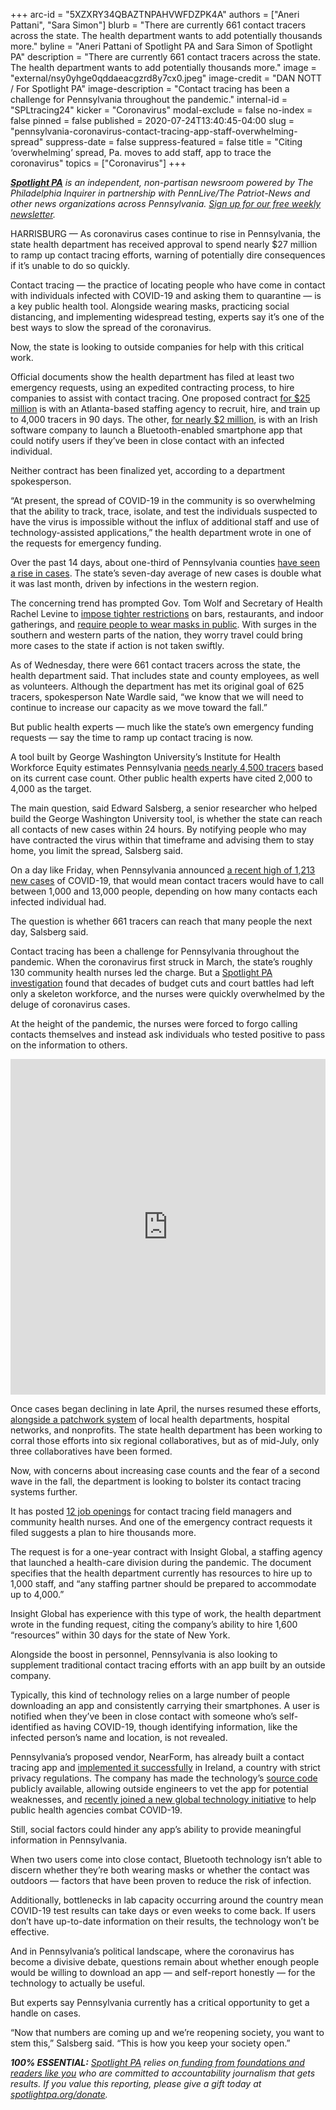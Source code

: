 +++
arc-id = "5XZXRY34QBAZTNPAHVWFDZPK4A"
authors = ["Aneri Pattani", "Sara Simon"]
blurb = "There are currently 661 contact tracers across the state. The health department wants to add potentially thousands more."
byline = "Aneri Pattani of Spotlight PA and Sara Simon of Spotlight PA"
description = "There are currently 661 contact tracers across the state. The health department wants to add potentially thousands more."
image = "external/nsy0yhge0qddaeacgzrd8y7cx0.jpeg"
image-credit = "DAN NOTT / For Spotlight PA"
image-description = "Contact tracing has been a challenge for Pennsylvania throughout the pandemic."
internal-id = "SPLtracing24"
kicker = "Coronavirus"
modal-exclude = false
no-index = false
pinned = false
published = 2020-07-24T13:40:45-04:00
slug = "pennsylvania-coronavirus-contact-tracing-app-staff-overwhelming-spread"
suppress-date = false
suppress-featured = false
title = "Citing ‘overwhelming’ spread, Pa. moves to add staff, app to trace the coronavirus"
topics = ["Coronavirus"]
+++

<a href="https://www.spotlightpa.org/"><i><b>Spotlight PA</b></i></a><i> is an independent, non-partisan newsroom powered by The Philadelphia Inquirer in partnership with PennLive/The Patriot-News and other news organizations across Pennsylvania. </i><a href="https://www.spotlightpa.org/newsletters"><i>Sign up for our free weekly newsletter</i></a><i>.</i>

HARRISBURG — As coronavirus cases continue to rise in Pennsylvania, the state health department has received approval to spend nearly $27 million to ramp up contact tracing efforts, warning of potentially dire consequences if it’s unable to do so quickly.

Contact tracing — the practice of locating people who have come in contact with individuals infected with COVID-19 and asking them to quarantine — is a key public health tool. Alongside wearing masks, practicing social distancing, and implementing widespread testing, experts say it’s one of the best ways to slow the spread of the coronavirus.

Now, the state is looking to outside companies for help with this critical work.

Official documents show the health department has filed at least two emergency requests, using an expedited contracting process, to hire companies to assist with contact tracing. One proposed contract <a href="https://web.archive.org/20200726064336/http://www.emarketplace.state.pa.us/PrintVersion.aspx?m=EP&amp;id=18187">for $25 million</a> is with an Atlanta-based staffing agency to recruit, hire, and train up to 4,000 tracers in 90 days. The other, <a href="https://web.archive.org/20200726053402/http://www.emarketplace.state.pa.us/PrintVersion.aspx?m=EP&amp;id=18013">for nearly $2 million</a>, is with an Irish software company to launch a Bluetooth-enabled smartphone app that could notify users if they’ve been in close contact with an infected individual.

Neither contract has been finalized yet, according to a department spokesperson.

“At present, the spread of COVID-19 in the community is so overwhelming that the ability to track, trace, isolate, and test the individuals suspected to have the virus is impossible without the influx of additional staff and use of technology-assisted applications,” the health department wrote in one of the requests for emergency funding.

<script src="https://www.spotlightpa.org/embed.js" async></script><div data-spl-embed-version="1" data-spl-src="https://www.spotlightpa.org/embeds/donate/"></div>

Over the past 14 days, about one-third of Pennsylvania counties <a href="https://www.spotlightpa.org/news/2020/03/pa-coronavirus-updates-cases-map-live-tracker/">have seen a rise in cases</a>. The state’s seven-day average of new cases is double what it was last month, driven by infections in the western region.

The concerning trend has prompted Gov. Tom Wolf and Secretary of Health Rachel Levine to <a href="https://www.spotlightpa.org/news/2020/07/pennsylvania-coronavirus-restrictions-wolf-bars-restaurants-nightclubs-telework/">impose tighter restrictions</a> on bars, restaurants, and indoor gatherings, and <a href="https://www.spotlightpa.org/news/2020/07/pennsylvania-masks-mandatory-coronavirus-increases/">require people to wear masks in public</a>. With surges in the southern and western parts of the nation, they worry travel could bring more cases to the state if action is not taken swiftly.

As of Wednesday, there were 661 contact tracers across the state, the health department said. That includes state and county employees, as well as volunteers. Although the department has met its original goal of 625 tracers, spokesperson Nate Wardle said, “we know that we will need to continue to increase our capacity as we move toward the fall.”

But public health experts — much like the state’s own emergency funding requests — say the time to ramp up contact tracing is now.

A tool built by George Washington University’s Institute for Health Workforce Equity estimates Pennsylvania <a href="https://web.archive.org/web/20210822235001/https://www.gwhwi.org/estimator-613404.html">needs nearly 4,500 tracers</a> based on its current case count. Other public health experts have cited 2,000 to 4,000 as the target.

The main question, said Edward Salsberg, a senior researcher who helped build the George Washington University tool, is whether the state can reach all contacts of new cases within 24 hours. By notifying people who may have contracted the virus within that timeframe and advising them to stay home, you limit the spread, Salsberg said.

On a day like Friday, when Pennsylvania announced <a href="https://www.media.pa.gov/Pages/Health-Details.aspx?newsid=927">a recent high of 1,213 new cases</a> of COVID-19, that would mean contact tracers would have to call between 1,000 and 13,000 people, depending on how many contacts each infected individual had.

The question is whether 661 tracers can reach that many people the next day, Salsberg said.

Contact tracing has been a challenge for Pennsylvania throughout the pandemic. When the coronavirus first struck in March, the state’s roughly 130 community health nurses led the charge. But a <a href="https://www.spotlightpa.org/news/2020/04/pennsylvania-coronavirus-investigation-contact-tracing-nurses-budget-cuts/">Spotlight PA investigation</a> found that decades of budget cuts and court battles had left only a skeleton workforce, and the nurses were quickly overwhelmed by the deluge of coronavirus cases.

At the height of the pandemic, the nurses were forced to forgo calling contacts themselves and instead ask individuals who tested positive to pass on the information to others.

<iframe title="How many contact tracers does Pennsylvania need?" aria-label="Grouped Bars" id="datawrapper-chart-pmmmM" src="https://datawrapper.dwcdn.net/pmmmM/1/" scrolling="no" frameborder="0" style="width: 0; min-width: 100% !important; border: none;" height="537"></iframe><script type="text/javascript">!function(){"use strict";window.addEventListener("message",(function(a){if(void 0!==a.data["datawrapper-height"])for(var e in a.data["datawrapper-height"]){var t=document.getElementById("datawrapper-chart-"+e)||document.querySelector("iframe[src*='"+e+"']");t&&(t.style.height=a.data["datawrapper-height"][e]+"px")}}))}();
</script>

Once cases began declining in late April, the nurses resumed these efforts, <a href="https://www.spotlightpa.org/news/2020/06/pennsylvania-reopening-contact-tracing-coronavirus/">alongside a patchwork system</a> of local health departments, hospital networks, and nonprofits. The state health department has been working to corral those efforts into six regional collaboratives, but as of mid-July, only three collaboratives have been formed.

Now, with concerns about increasing case counts and the fear of a second wave in the fall, the department is looking to bolster its contact tracing systems further.

It has posted <a href="https://web.archive.org/web/20210921131819/https://www.health.pa.gov/topics/disease/coronavirus/Pages/Contact-Tracing.aspx">12 job openings</a> for contact tracing field managers and community health nurses. And one of the emergency contract requests it filed suggests a plan to hire thousands more.

The request is for a one-year contract with Insight Global, a staffing agency that launched a health-care division during the pandemic. The document specifies that the health department currently has resources to hire up to 1,000 staff, and “any staffing partner should be prepared to accommodate up to 4,000.”

Insight Global has experience with this type of work, the health department wrote in the funding request, citing the company’s ability to hire 1,600 “resources” within 30 days for the state of New York.

Alongside the boost in personnel, Pennsylvania is also looking to supplement traditional contact tracing efforts with an app built by an outside company.

Typically, this kind of technology relies on a large number of people downloading an app and consistently carrying their smartphones. A user is notified when they’ve been in close contact with someone who’s self-identified as having COVID-19, though identifying information, like the infected person’s name and location, is not revealed.

Pennsylvania’s proposed vendor, NearForm, has already built a contact tracing app and <a href="https://web.archive.org/20200714120553/https://www.nearform.com/blog/inside-the-collaborative-effort-behind-irelands-covid-tracker-app/">implemented it successfully</a> in Ireland, a country with strict privacy regulations. The company has made the technology’s <a href="https://github.com/covidgreen/covid-green-app">source code</a> publicly available, allowing outside engineers to vet the app for potential weaknesses, and <a href="https://www.lfph.io/2020/07/20/tech-leaders-and-health-authorities-from-around-the-globe-collaborate-to-combat-covid-19/">recently joined a new global technology initiative</a> to help public health agencies combat COVID-19.

<script src="https://www.spotlightpa.org/embed.js" async></script><div data-spl-embed-version="1" data-spl-src="https://www.spotlightpa.org/embeds/newsletter/"></div>

Still, social factors could hinder any app’s ability to provide meaningful information in Pennsylvania.

When two users come into close contact, Bluetooth technology isn’t able to discern whether they’re both wearing masks or whether the contact was outdoors — factors that have been proven to reduce the risk of infection.

Additionally, bottlenecks in lab capacity occurring around the country mean COVID-19 test results can take days or even weeks to come back. If users don’t have up-to-date information on their results, the technology won’t be effective.

And in Pennsylvania’s political landscape, where the coronavirus has become a divisive debate, questions remain about whether enough people would be willing to download an app — and self-report honestly — for the technology to actually be useful.

But experts say Pennsylvania currently has a critical opportunity to get a handle on cases.

“Now that numbers are coming up and we’re reopening society, you want to stem this,” Salsberg said. “This is how you keep your society open.”

<i><b>100% ESSENTIAL:</b></i> <a href="https://www.spotlightpa.org/"><i>Spotlight PA</i></a><i> relies on</i><a href="https://www.spotlightpa.org/support"><i> funding from foundations and readers like you</i></a><i> who are committed to accountability journalism that gets results. If you value this reporting, please give a gift today at </i><a href="http://spotlightpa.org/donate"><i>spotlightpa.org/donate</i></a><i>.</i>

<script src="https://www.spotlightpa.org/embed.js" async></script><div data-spl-embed-version="1" data-spl-src="https://www.spotlightpa.org/embeds/tips/?tip_text=Do%20you%20have%20a%20tip%20about%20%3Cb%3Ehow%20Pa.'s%20government%20is%20responding%20to%20the%20coronavirus%3C%2Fb%3E%3F%20Tell%20us."></div>
